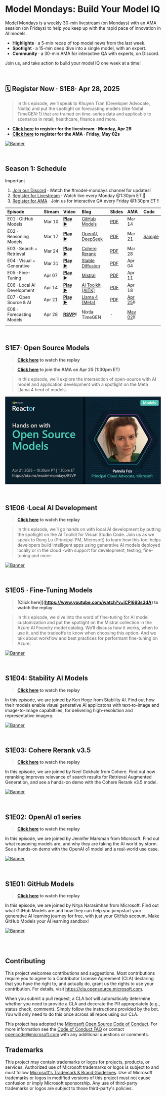
# Model Mondays: Build Your Model IQ

Model Mondays is a weekly 30-min livestream (on Mondays) with an AMA session (on Fridays) to help you keep up with the rapid pace of innovation in AI models.

- **Highlights** · a 5-min recap of top model news from the last week.
- **Spotlight** · a 15-min deep dive into a single model, with an expert.
- **Community** · a 30-min AMA for interactive QA with experts, on Discord.

Join us, and take action to build your model IQ one week at a time!

<br/>



## 🗓️ Register Now · S1E8· Apr 28, 2025

> In this episode, we’ll speak to Khuyen Tran (Developer Advocate, Nixtla) and put the spotlight on forecasting models (like Nixtal TimeGEN-1) that are trained on time-series data and applicable to scenarios in retail, healthcare, finance and more.

- **[Click here](https://developer.microsoft.com/en-us/reactor/events/25359/) to register for the livestream · Monday, Apr 28**
- **[Click here](https://aka.ms/model-mondays/discord) to register for the AMA · Friday, May 02s**

[![Banner](./docs/season-01/img/S1E8-spotlight.png)](https://aka.ms/model-mondays/playlist)

<br/> 

## Season 1: Schedule

> [!IMPORTANT]  
> 1. [Join our Discord](https://aka.ms/model-mondays/discord) · Watch the #model-mondays channel for updates!
> 2. [Register for Livestream](https://aka.ms/model-mondays/RSVP) · Watch live every Monday @1:30pm ET 🚀
> 3. [Register for AMA](https://aka.ms/model-mondays/chat) · Join us for interactive QA every Friday @1:30pm ET ‼️


| Episode | Stream | Video | Blog | Slides | AMA | Code |
|:---|:---|:---|:---|:---|:---|:---|
| E01 · GitHub Models | Mar 10 | [**Play ▶️**](https://developer.microsoft.com/reactor/events/25265/)| [GitHub Models](https://techcommunity.microsoft.com/blog/machinelearningblog/introducing-model-mondays-%E2%80%93-your-ai-model-power-up/4390773) | [PDF](https://speakerdeck.com/nitya/model-mondays-s1-e1-mar-10-2025)  | Mar 14  |
| E02 ·  Reasoning Models| Mar 17 | [**Play ▶️**](https://developer.microsoft.com/reactor/events/25266/) | [OpenAI, DeepSeek](./docs/season-01/ep-02.md)| [PDF](https://speakerdeck.com/nitya/model-mondays-s1-e2-hands-on-with-reasoning-models) | Mar 21 | [Sample](./labs/season-01/reasoning-models/README.md) |
| E03 ·  Search + Retrieval | Mar 24 |  [**Play ▶️**](https://developer.microsoft.com/en-us/reactor/events/25354/) |[Cohere Rerank](https://techcommunity.microsoft.com/blog/machinelearningblog/model-mondays-why-rerank-models-are-the-secret-sauce-of-high-quality-search/4396032) | [PDF](https://speakerdeck.com/nitya/model-mondays-s1-e3-hands-on-with-search-and-retrieval-models)  | Mar 28 |
| E04 ·  Visual + Generative | Mar 31 |[**Play ▶️**](https://developer.microsoft.com/reactor/events/25355/) |[Stable Diffusion](https://techcommunity.microsoft.com/blog/machinelearningblog/model-mondays-lights-prompts-action/4398576) |  [PDF](https://speakerdeck.com/nitya/model-mondays-s1-e4-hands-on-with-visual-generative-ai) | Apr 04 |
| E05 ·  Fine-Tuning | Apr 07 |[**Play ▶️**](https://developer.microsoft.com/reactor/events/25356/)  |[Mistral](https://techcommunity.microsoft.com/blog/machinelearningblog/model-mondays-teaching-your-model-new-tricks-with-fine-tuning/4401129) | [PDF](https://speakerdeck.com/nitya/model-mondays-s1-e4-hands-on-with-fine-tuning-models) | Apr 11| |
| E06 ·  Local AI Development | Apr 14 |[**Play ▶️**](https://developer.microsoft.com/reactor/events/25357/)  | [AI Toolkit (AITK)](https://techcommunity.microsoft.com/blog/machinelearningblog/model-mondays-bringing-ai-home-with-local-development/4403619) |  [PDF](https://speakerdeck.com/nitya/model-mondays-s1-e6-hands-on-with-local-ai-development) | Apr 18 |
| E07 ·  Open Source & AI | Apr 21 |[**Play ▶️**](https://developer.microsoft.com/reactor/events/25358/)  | [Llama 4 (Meta)](https://techcommunity.microsoft.com/blog/aiplatformblog/expanding-the-llama-4-herd-new-models-now-available-on-azure-ai-foundry/4403609)| [PDF](https://speakerdeck.com/nitya/model-mondays-s1-e7-hands-on-with-open-source-models) | [Apr 25]([https://aka.ms/model-mondays/chat](https://discord.gg/azureaifoundry?event=1364638932934987867))‼️|
| E08 ·  Forecasting Models | Apr 28 |[**RSVP**](https://developer.microsoft.com/reactor/events/25359/)‼️  | Nixtla TimeGEN | - | [May 02](https://discord.gg/azureaifoundry?event=1364639538961453147)‼️ |
| | |

<br/>

## S1E7· Open Source Models

> **[Click here](https://www.youtube.com/watch?v=2E842zOGIyI) to watch the replay**

> **[Click here](https://discord.gg/azureaifoundry?event=1364638932934987867) to join the AMA on Apr 25 (1:30pm ET)**

> In this episode, we’ll explore the intersection of open-source with AI model and application development with a spotlight on the Meta Llama 4 herd of models.

[![Banner](./docs/season-01/img/S1E7-spotlight.png)](https://aka.ms/model-mondays/playlist)

<br/> 

## S1E06 ·Local AI Development

> **[Click here](https://www.youtube.com/watch?v=iCPl693s3dA) to watch the replay**

> In this episode, we’ll go hands on with local AI development by putting the spotlight on the AI Toolkit for Visual Studio Code. Join us as we speak to Rong Lu (Principal PM, Microsoft) to learn how this tool helps developers build intelligent apps using generative AI models deployed locally or in the cloud -with support for development, testing, fine-tuning and more.

[![Banner](./docs/season-01/img/S1E6-spotlight.png)](https://www.youtube.com/watch?v=MgIfvEEZN7o)


<br/>

## S1E05 · Fine-Tuning Models  

> **[Click here][(https://www.youtube.com/watch?v=iCPl693s3dA) to watch the replay**

> In this episode, we dive into the word of fine-tuning for AI model customization and put the spotlight on the Mistral collection in the Azure AI Foundry model catalog. We’ll discuss how it works, when to use it, and the tradeoffs to know when choosing this option. And we talk about workflow and best practices for performant fine-tuning on Azure.

[![Banner](./docs/season-01/img/S1E5-spotlight.png)](https://youtu.be/Qs4fdy17b40?list=PLmsFUfdnGr3wzz6a4E-Szksg92JPng-AL)

<br/>

## S1E04: Stability AI Models

> **[Click here](https://www.youtube.com/watch?v=kDR09m_cUKs) to watch the replay**

In this episode, we are joined by Ken Hoge from Stability AI. Find out how their models enable visual generative AI applicatons with text-to-image and image-to-image capabiltiies, for delivering high-resolution and representative imagery.

[![Banner](./docs/season-01/img/S1E4-spotlight.png)](https://developer.microsoft.com/en-us/reactor/events/25355/)

<br/>

## S1E03: Cohere Rerank v3.5

> **[Click here](https://www.youtube.com/watch?v=Qs4fdy17b40L) to watch the replay**

In this episode, we are joined by Neel Gokhale from Cohere. Find out how reranking improves relevance of search results for Retrieval Augmented Generation, and see a hands-on demo with the Cohere Rerank v3.5 model.

[![Banner](./docs/season-01/img/S1E3-spotlight.png)](https://youtu.be/Qs4fdy17b40?list=PLmsFUfdnGr3wzz6a4E-Szksg92JPng-AL)

<br/>

## S1E02: OpenAI o1 series

> **[Click here](https://youtu.be/nTqr4pzxF-k?list=PLmsFUfdnGr3wzz6a4E-Szksg92JPng-AL) to watch the replay**

In this episode, we are joined by Jennifer Marsman from Microsoft. Find out what reasoning models are, and why they are taking the AI world by storm. See a hands-on demo with the OpenAI o1 model and a real-world use case.

[![Banner](./docs/season-01/img/S1E2-spotlight.png)](https://youtu.be/nTqr4pzxF-k?list=PLmsFUfdnGr3wzz6a4E-Szksg92JPng-AL)

<br/>

## S1E01: GitHub Models

> **[Click here](https://www.youtube.com/watch?v=dohvGc7eyqU&list=PLmsFUfdnGr3wzz6a4E-Szksg92JPng-AL&index=3&pp=iAQB) to watch the replay**

In this episode, we are joined by Nitya Narasimhan from Microsoft. Find out what GitHub Models are and how they can help you jumpstart your generative AI learning journey for free, with just your GitHub account. Make GitHub Models your AI learning sandbox!

[![Banner](./docs/season-01/img/S1E1-spotlight.png)](https://www.youtube.com/watch?v=dohvGc7eyqU&list=PLmsFUfdnGr3wzz6a4E-Szksg92JPng-AL&index=3&pp=iAQB)

<br/>

<br/>

## Contributing

This project welcomes contributions and suggestions.  Most contributions require you to agree to a
Contributor License Agreement (CLA) declaring that you have the right to, and actually do, grant us
the rights to use your contribution. For details, visit https://cla.opensource.microsoft.com.

When you submit a pull request, a CLA bot will automatically determine whether you need to provide
a CLA and decorate the PR appropriately (e.g., status check, comment). Simply follow the instructions
provided by the bot. You will only need to do this once across all repos using our CLA.

This project has adopted the [Microsoft Open Source Code of Conduct](https://opensource.microsoft.com/codeofconduct/).
For more information see the [Code of Conduct FAQ](https://opensource.microsoft.com/codeofconduct/faq/) or
contact [opencode@microsoft.com](mailto:opencode@microsoft.com) with any additional questions or comments.

## Trademarks

This project may contain trademarks or logos for projects, products, or services. Authorized use of Microsoft 
trademarks or logos is subject to and must follow 
[Microsoft's Trademark & Brand Guidelines](https://www.microsoft.com/en-us/legal/intellectualproperty/trademarks/usage/general).
Use of Microsoft trademarks or logos in modified versions of this project must not cause confusion or imply Microsoft sponsorship.
Any use of third-party trademarks or logos are subject to those third-party's policies.
